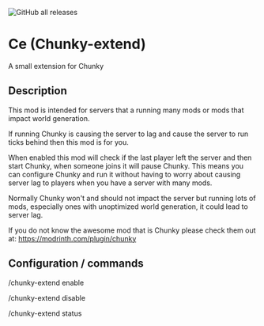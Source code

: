 ![GitHub all releases](https://img.shields.io/github/downloads/2lynk/JoinJail/total?style=for-the-badge)


# Ce (Chunky-extend)

A small extension for Chunky


## Description

This mod is intended for servers that a running many mods or mods that impact world generation.

If running Chunky is causing the server to lag and cause the server to run ticks behind then this mod is for you.

When enabled this mod will check if the last player left the server and then start Chunky, when someone joins it will pause Chunky. This means you can configure Chunky and run it without having to worry about causing server lag to players when you have a server with many mods.

Normally Chunky won't and should not impact the server but running lots of mods, especially ones with unoptimized world generation, it could lead to server lag.

If you do not know the awesome mod that is Chunky please check them out at: https://modrinth.com/plugin/chunky


## Configuration / commands

/chunky-extend enable

/chunky-extend disable

/chunky-extend status

